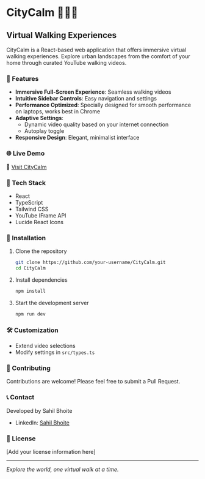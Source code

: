 # CityCalm 🌆🚶‍♂️

## Virtual Walking Experiences

CityCalm is a React-based web application that offers immersive virtual walking experiences. Explore urban landscapes from the comfort of your home through curated YouTube walking videos.

### 🌟 Features

- **Immersive Full-Screen Experience**: Seamless walking videos
- **Intuitive Sidebar Controls**: Easy navigation and settings
- **Performance Optimized**: Specially designed for smooth performance on laptops, works best in Chrome
- **Adaptive Settings**:
  - Dynamic video quality based on your internet connection
  - Autoplay toggle
- **Responsive Design**: Elegant, minimalist interface

### 🌐 Live Demo

🔗 [Visit CityCalm](https://citycalm.vercel.app)

### 🚀 Tech Stack

- React
- TypeScript
- Tailwind CSS
- YouTube IFrame API
- Lucide React Icons

### 🔧 Installation

1. Clone the repository
   ```bash
   git clone https://github.com/your-username/CityCalm.git
   cd CityCalm
   ```

2. Install dependencies
   ```bash
   npm install
   ```

3. Start the development server
   ```bash
   npm run dev
   ```

### 🛠 Customization

- Extend video selections
- Modify settings in `src/types.ts`

### 🤝 Contributing

Contributions are welcome! Please feel free to submit a Pull Request.

### 📞 Contact

Developed by Sahil Bhoite
- LinkedIn: [Sahil Bhoite](https://www.linkedin.com/in/sahil-bhoite/)

### 📄 License

[Add your license information here]

---

*Explore the world, one virtual walk at a time.*
